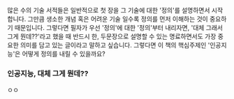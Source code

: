 많은 수의 기술 서적들은 일반적으로 첫 장을 그 기술에 대한 '정의'를 설명하면서 시작합니다.
그만큼 생소한 개념 혹은 어려운 기술 일수록 정의를 먼저 이해하는 것이 중요하기 때문입니다.
그렇다면 필자가 우선 '정의'에 대한 '정의'부터 내리자면, '대체 그래서 그게 뭔데??'라고 했을 때 반드시 한, 두문장으로 설명할 수 있는 명료하면서도 가장 중요한 의미를 담고 있는 글이라고 말하고 싶습니다. 그렇다면 이 책의 핵심주제인 '인공지능'은 어떻게 정의를 내릴 수 있을까요? 

### 인공지능, 대체 그게 뭔데??
ㅇㅇ

